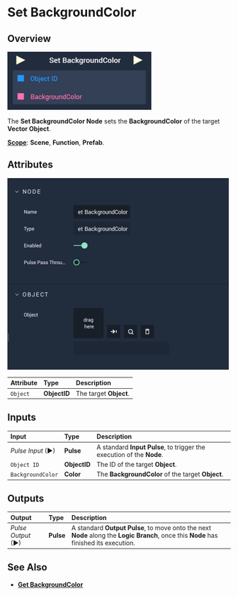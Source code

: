 # Set BackgroundColor

## Overview

![The Set BackgroundColor Node.](../../../.gitbook/assets/setbackgroundcolorupdatedimage.png)

The **Set BackgroundColor Node** sets the **BackgroundColor** of the target **Vector Object**.

[**Scope**](../../overview.md#scopes): **Scene**, **Function**, **Prefab**.

## Attributes

![The Set BackgroundColor Node Attributes.](../../../.gitbook/assets/node-set-backgroundcolor-attri.png)

| Attribute | Type | Description |
| :--- | :--- | :--- |
| `Object` | **ObjectID** | The target **Object**. |

## Inputs

| Input | Type | Description |
| :--- | :--- | :--- |
| _Pulse Input_ \(►\) | **Pulse** | A standard **Input Pulse**, to trigger the execution of the **Node**. |
| `Object ID` | **ObjectID** | The ID of the target **Object**. |
| `BackgroundColor` | **Color** | The **BackgroundColor** of the target **Object**. |

## Outputs

| Output | Type | Description |
| :--- | :--- | :--- |
| _Pulse Output_ \(►\) | **Pulse** | A standard **Output Pulse**, to move onto the next **Node** along the **Logic Branch**, once this **Node** has finished its execution. |

## See Also

* [**Get BackgroundColor**](getbackgroundcolor.md)

